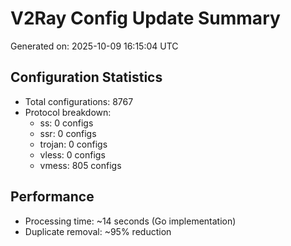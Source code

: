# V2Ray Config Update Summary
Generated on: 2025-10-09 16:15:04 UTC

## Configuration Statistics
- Total configurations: 8767
- Protocol breakdown:
  - ss: 0 configs
  - ssr: 0 configs
  - trojan: 0 configs
  - vless: 0 configs
  - vmess: 805 configs

## Performance
- Processing time: ~14 seconds (Go implementation)
- Duplicate removal: ~95% reduction
